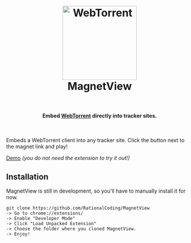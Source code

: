 <h1 align="center">
  <br>
  <a href="https://rationalcoding.github.io/MagnetView/"><img src="https://s15.postimg.org/iqi10yj8b/icon.png" alt="WebTorrent" width="200"></a>
  <br>
  MagnetView
  <br>
  <br>
</h1>

<h4 align="center">Embed <a href = "https://github.com/feross/webtorrent" >WebTorrent</a> directly into tracker sites.</h4>
<br>

Embeds a WebTorrent client into any tracker site. Click the button next to the magnet link and play!

[Demo](https://rationalcoding.github.io/MagnetView/) *(you do not need the extension to try it out!)*

## Installation
MagnetView is still in development, so you'll have to manually install it for now.  
```
git clone https://github.com/RationalCoding/MagnetView
-> Go to chrome://extensions/
-> Enable "Developer Mode"
-> Click "Load Unpacked Extension"
-> Choose the folder where you cloned MagnetView.
-> Enjoy!
```
